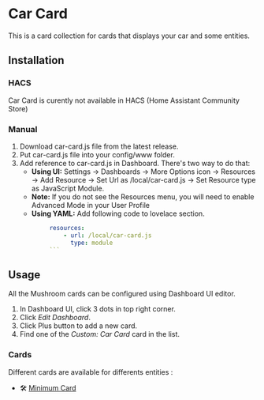 # Car Card

This is a card collection for cards that displays your car and some entities.

## Installation

### HACS
Car Card is curently not available in HACS (Home Assistant Community Store)

### Manual
1. Download car-card.js file from the latest release.
2. Put car-card.js file into your config/www folder.
3. Add reference to car-card.js in Dashboard. There's two way to do that:
    - **Using UI:** Settings → Dashboards → More Options icon → Resources → Add Resource → Set Url as /local/car-card.js → Set Resource type as JavaScript Module.
    - **Note:** If you do not see the Resources menu, you will need to enable Advanced Mode in your User Profile
    - **Using YAML:** Add following code to lovelace section.
       ```yaml
            resources:
                - url: /local/car-card.js
                  type: module
            ```
## Usage

All the Mushroom cards can be configured using Dashboard UI editor.

1. In Dashboard UI, click 3 dots in top right corner.
2. Click _Edit Dashboard_.
3. Click Plus button to add a new card.
4. Find one of the _Custom: Car Card_ card in the list.

### Cards

Different cards are available for differents entities :
-   🛠 [Minimum Card]()
